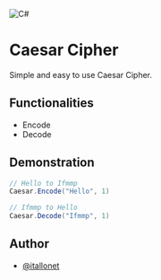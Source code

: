 ![C#](https://img.shields.io/badge/c%23-%23239120.svg?style=for-the-badge&logo=csharp&logoColor=white)

# Caesar Cipher

Simple and easy to use Caesar Cipher.
## Functionalities

- Encode
- Decode


## Demonstration

```csharp
// Hello to Ifmmp
Caesar.Encode("Hello", 1)

// Ifmmp to Hello
Caesar.Decode("Ifmmp", 1)

```
## Author

- [@itallonet](https://www.github.com/itallonet)


